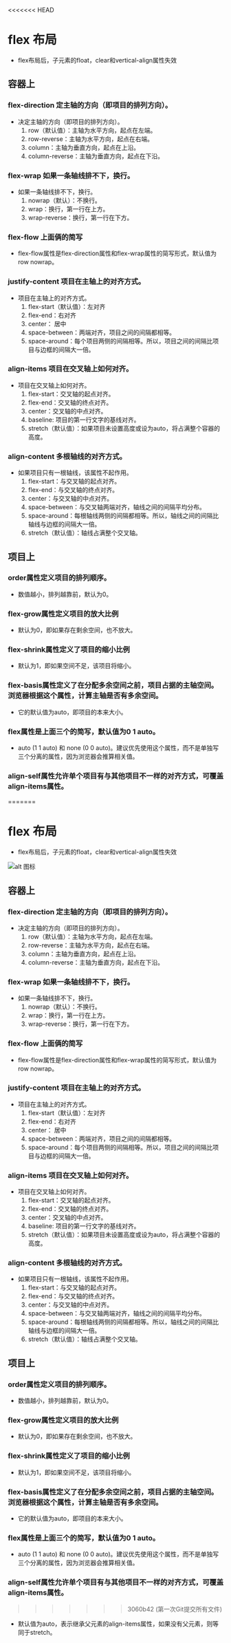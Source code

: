 <<<<<<< HEAD
# flex 布局

- flex布局后，子元素的float，clear和vertical-align属性失效


## 容器上

### flex-direction 定主轴的方向（即项目的排列方向）。

- 决定主轴的方向（即项目的排列方向）。
    1. row（默认值）：主轴为水平方向，起点在左端。
    2. row-reverse：主轴为水平方向，起点在右端。
    3. column：主轴为垂直方向，起点在上沿。
    4. column-reverse：主轴为垂直方向，起点在下沿。


### flex-wrap 如果一条轴线排不下，换行。

- 如果一条轴线排不下，换行。
    1. nowrap（默认）：不换行。
    2. wrap：换行，第一行在上方。
    3. wrap-reverse：换行，第一行在下方。


### flex-flow 上面俩的简写

- flex-flow属性是flex-direction属性和flex-wrap属性的简写形式，默认值为row nowrap。

### justify-content 项目在主轴上的对齐方式。

- 项目在主轴上的对齐方式。
    1. flex-start（默认值）：左对齐
    2. flex-end：右对齐
    3. center： 居中
    4. space-between：两端对齐，项目之间的间隔都相等。
    5. space-around：每个项目两侧的间隔相等。所以，项目之间的间隔比项目与边框的间隔大一倍。


### align-items 项目在交叉轴上如何对齐。

- 项目在交叉轴上如何对齐。
    1. flex-start：交叉轴的起点对齐。
    2. flex-end：交叉轴的终点对齐。
    3. center：交叉轴的中点对齐。
    4. baseline: 项目的第一行文字的基线对齐。
    5. stretch（默认值）：如果项目未设置高度或设为auto，将占满整个容器的高度。

### align-content 多根轴线的对齐方式。
- 如果项目只有一根轴线，该属性不起作用。
    1. flex-start：与交叉轴的起点对齐。
    2. flex-end：与交叉轴的终点对齐。
    3. center：与交叉轴的中点对齐。
    4. space-between：与交叉轴两端对齐，轴线之间的间隔平均分布。
    5. space-around：每根轴线两侧的间隔都相等。所以，轴线之间的间隔比轴线与边框的间隔大一倍。
    6. stretch（默认值）：轴线占满整个交叉轴。



## 项目上

### order属性定义项目的排列顺序。
- 数值越小，排列越靠前，默认为0。


### flex-grow属性定义项目的放大比例
- 默认为0，即如果存在剩余空间，也不放大。

### flex-shrink属性定义了项目的缩小比例
- 默认为1，即如果空间不足，该项目将缩小。

### flex-basis属性定义了在分配多余空间之前，项目占据的主轴空间。浏览器根据这个属性，计算主轴是否有多余空间。
- 它的默认值为auto，即项目的本来大小。

### flex属性是上面三个的简写，默认值为0 1 auto。
- auto (1 1 auto) 和 none (0 0 auto)。建议优先使用这个属性，而不是单独写三个分离的属性，因为浏览器会推算相关值。

### align-self属性允许单个项目有与其他项目不一样的对齐方式，可覆盖align-items属性。
=======
# flex 布局

- flex布局后，子元素的float，clear和vertical-align属性失效

![alt 图标](./position.png)


## 容器上

### flex-direction 定主轴的方向（即项目的排列方向）。

- 决定主轴的方向（即项目的排列方向）。
    1. row（默认值）：主轴为水平方向，起点在左端。
    2. row-reverse：主轴为水平方向，起点在右端。
    3. column：主轴为垂直方向，起点在上沿。
    4. column-reverse：主轴为垂直方向，起点在下沿。


### flex-wrap 如果一条轴线排不下，换行。

- 如果一条轴线排不下，换行。
    1. nowrap（默认）：不换行。
    2. wrap：换行，第一行在上方。
    3. wrap-reverse：换行，第一行在下方。


### flex-flow 上面俩的简写

- flex-flow属性是flex-direction属性和flex-wrap属性的简写形式，默认值为row nowrap。

### justify-content 项目在主轴上的对齐方式。

- 项目在主轴上的对齐方式。
    1. flex-start（默认值）：左对齐
    2. flex-end：右对齐
    3. center： 居中
    4. space-between：两端对齐，项目之间的间隔都相等。
    5. space-around：每个项目两侧的间隔相等。所以，项目之间的间隔比项目与边框的间隔大一倍。


### align-items 项目在交叉轴上如何对齐。

- 项目在交叉轴上如何对齐。
    1. flex-start：交叉轴的起点对齐。
    2. flex-end：交叉轴的终点对齐。
    3. center：交叉轴的中点对齐。
    4. baseline: 项目的第一行文字的基线对齐。
    5. stretch（默认值）：如果项目未设置高度或设为auto，将占满整个容器的高度。

### align-content 多根轴线的对齐方式。
- 如果项目只有一根轴线，该属性不起作用。
    1. flex-start：与交叉轴的起点对齐。
    2. flex-end：与交叉轴的终点对齐。
    3. center：与交叉轴的中点对齐。
    4. space-between：与交叉轴两端对齐，轴线之间的间隔平均分布。
    5. space-around：每根轴线两侧的间隔都相等。所以，轴线之间的间隔比轴线与边框的间隔大一倍。
    6. stretch（默认值）：轴线占满整个交叉轴。



## 项目上

### order属性定义项目的排列顺序。
- 数值越小，排列越靠前，默认为0。


### flex-grow属性定义项目的放大比例
- 默认为0，即如果存在剩余空间，也不放大。

### flex-shrink属性定义了项目的缩小比例
- 默认为1，即如果空间不足，该项目将缩小。

### flex-basis属性定义了在分配多余空间之前，项目占据的主轴空间。浏览器根据这个属性，计算主轴是否有多余空间。
- 它的默认值为auto，即项目的本来大小。

### flex属性是上面三个的简写，默认值为0 1 auto。
- auto (1 1 auto) 和 none (0 0 auto)。建议优先使用这个属性，而不是单独写三个分离的属性，因为浏览器会推算相关值。

### align-self属性允许单个项目有与其他项目不一样的对齐方式，可覆盖align-items属性。
>>>>>>> 3060b42 (第一次Git提交所有文件)
- 默认值为auto，表示继承父元素的align-items属性，如果没有父元素，则等同于stretch。
